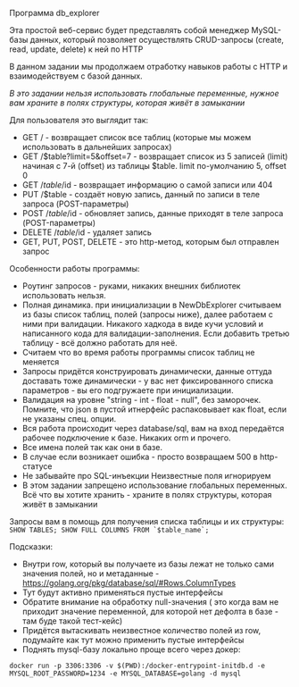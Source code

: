 Программа db_explorer

Эта простой веб-сервис будет представлять собой менеджер MySQL-базы данных, который позволяет осуществлять CRUD-запросы (create, read, update, delete) к ней по HTTP

В данном задании мы продолжаем отработку навыков работы с HTTP и взаимодействуем с базой данных.

_В это задании нельзя использовать глобальные переменные, нужное вам храните в полях структуры, которая живёт в замыкании_

Для пользователя это выглядит так:

- GET / - возвращает список все таблиц (которые мы можем использовать в дальнейших запросах)
- GET /$table?limit=5&offset=7 - возвращает список из 5 записей (limit) начиная с 7-й (offset) из таблицы $table. limit по-умолчанию 5, offset 0
- GET /$table/$id - возвращает информацию о самой записи или 404
- PUT /$table - создаёт новую запись, данный по записи в теле запроса (POST-параметры)
- POST /$table/$id - обновляет запись, данные приходят в теле запроса (POST-параметры)
- DELETE /$table/$id - удаляет запись
- GET, PUT, POST, DELETE - это http-метод, которым был отправлен запрос

Особенности работы программы:

- Роутинг запросов - руками, никаких внешних библиотек использовать нельзя.
- Полная динамика. при инициализации в NewDbExplorer считываем из базы список таблиц, полей (запросы ниже), далее работаем с ними при валидации. Никакого хадкода в виде кучи условий и написанного кода для валидации-заполнения. Если добавить третью таблицу - всё должно работать для неё.
- Считаем что во время работы программы список таблиц не меняется
- Запросы придётся конструировать динамически, данные оттуда доставать тоже динамически - у вас нет фиксированного списка параметров - вы его подгружаете при инициализации.
- Валидация на уровне "string - int - float - null", без заморочек. Помните, что json в пустой итнерфейс распаковывает как float, если не указаны спец. опции.
- Вся работа происходит через database/sql, вам на вход передаётся рабочее подключение к базе. Никаких orm и прочего.
- Все имена полей так как они в базе.
- В случае если возникает ошибка - просто возвращаем 500 в http-статусе
- Не забывайте про SQL-инъекции
  Неизвестные поля игнорируем
- В этом задании запрещено использование глобальных переменных. Всё что вы хотите хранить - храните в полях структуры, которая живёт в замыкании

Запросы вам в помощь для получения списка таблицы и их структуры:
`` SHOW TABLES;
SHOW FULL COLUMNS FROM `$table_name`; ``

Подсказки:

- Внутри row, который вы получаете из базы лежат не только сами значения полей, но и метаданные - https://golang.org/pkg/database/sql/#Rows.ColumnTypes
- Тут будут активно применяться пустые интерфейсы
- Обратите внимание на обработку null-значения ( это когда вам не приходит значение переменной, для которой нет дефолта в базе - там буде такой тест-кейс)
- Придётся вытаскивать неизвестное количество полей из row, подумайте как тут можно применить пустые интерфейсы
- Поднять mysql-базу локально проще всего через докер:

```
docker run -p 3306:3306 -v $(PWD):/docker-entrypoint-initdb.d -e MYSQL_ROOT_PASSWORD=1234 -e MYSQL_DATABASE=golang -d mysql
```
